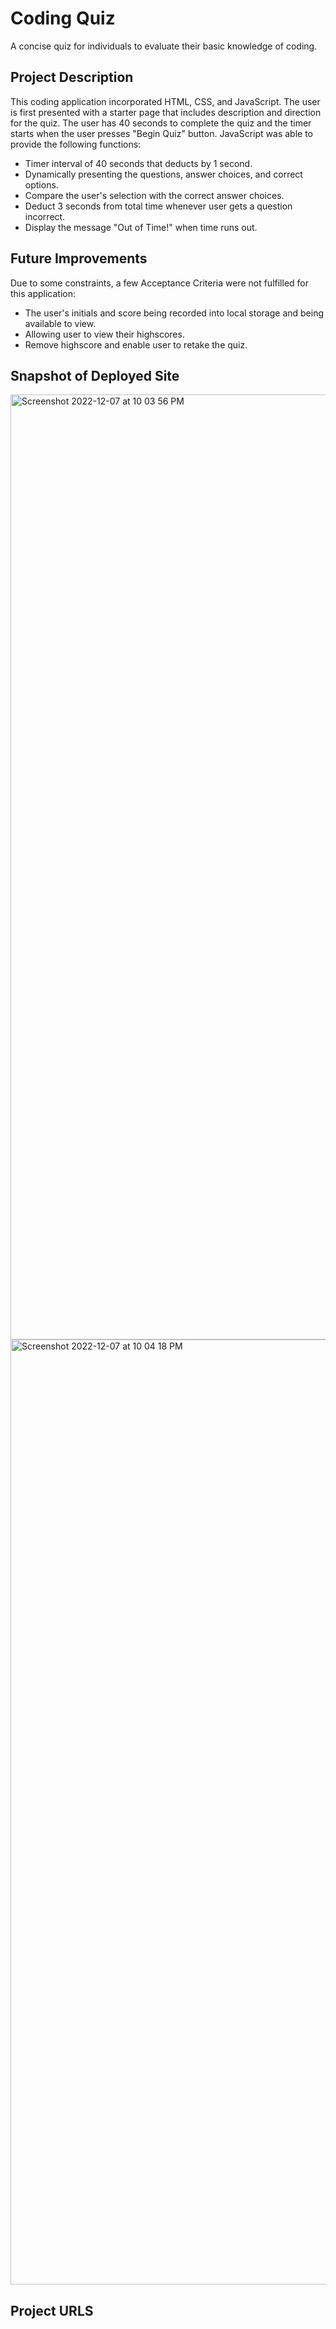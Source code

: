 # Coding Quiz
A concise quiz for individuals to evaluate their basic knowledge of coding.
## Project Description
This coding application incorporated HTML, CSS, and JavaScript. The user is first presented with a starter page that includes description and direction for the quiz. The user has 40 seconds to complete the quiz and the timer starts when the user presses "Begin Quiz" button. JavaScript was able to provide the following functions:
- Timer interval of 40 seconds that deducts by 1 second.
- Dynamically presenting the questions, answer choices, and correct options.
- Compare the user's selection with the correct answer choices.
- Deduct 3 seconds from total time whenever user gets a question incorrect.
- Display the message "Out of Time!" when time runs out.
## Future Improvements
Due to some constraints, a few Acceptance Criteria were not fulfilled for this application:
- The user's initials and score being recorded into local storage and being available to view.
- Allowing user to view their highscores.
- Remove highscore and enable user to retake the quiz.
## Snapshot of Deployed Site
<img width="1512" alt="Screenshot 2022-12-07 at 10 03 56 PM" src="https://user-images.githubusercontent.com/114970297/206374020-64668b05-3f47-489c-a235-450074ec8ac8.png">
<img width="1512" alt="Screenshot 2022-12-07 at 10 04 18 PM" src="https://user-images.githubusercontent.com/114970297/206374039-06ec0083-7987-42cb-b40c-90608a861152.png">

## Project URLS

